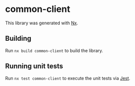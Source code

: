 # common-client

This library was generated with [Nx](https://nx.dev).

## Building

Run `nx build common-client` to build the library.

## Running unit tests

Run `nx test common-client` to execute the unit tests via [Jest](https://jestjs.io).
